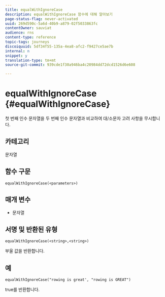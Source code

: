 ```yaml
---
title: equalWithIgnoreCase
description: equalWithIgnoreCase 함수에 대해 알아보기
page-status-flag: never-activated
uuid: 269d590c-5a6d-40b9-a879-02f5033863fc
contentOwner: sauviat
audience: rns
content-type: reference
topic-tags: journeys
discoiquuid: 5df34f55-135a-4ea8-afc2-f9427ce5ae7b
internal: n
snippet: y
translation-type: tm+mt
source-git-commit: 939cde1f30a946ba4c20984dd72dcd1526d6e608

---
```



# equalWithIgnoreCase {#equalWithIgnoreCase}

첫 번째 인수 문자열을 두 번째 인수 문자열과 비교하여 대/소문자 고려 사항을 무시합니다.

## 카테고리

문자열

## 함수 구문

`equalWithIgnoreCase(<parameters>)`

## 매개 변수

* 문자열

## 서명 및 반환된 유형

`equalWithIgnoreCase(<string>,<string>)`

부울 값을 반환합니다.

## 예

`equalWithIgnoreCase("rowing is great', "rowing is GREAT")`

true를 반환합니다.
